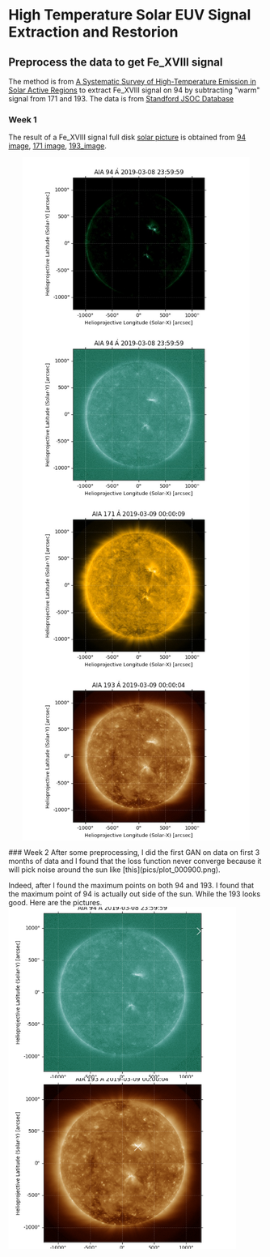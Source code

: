 # High Temperature Solar EUV Signal Extraction and Restorion

## Preprocess the data to get Fe_XVIII signal
The method is from [A Systematic Survey of High-Temperature Emission in Solar Active Regions](http://dx.doi.org/10.1088/0004-637X/759/2/141) to extract Fe_XVIII signal on 94 by subtracting "warm" signal from 171 and 193.
The data is from [Standford JSOC Database](http://jsoc.stanford.edu/data/aia/synoptic/)

### Week 1
The result of a Fe_XVIII signal full disk [solar picture](pics/20190309_Fe_XVIII.jpg) is obtained from [94 image](pics/20190309_0000_0094.jpg), [171 image](pics/20190309_0000_0171.jpg), [193_image](pics/20190309_0000_0193.jpg).
<p align="center">
<img src="pics/20190309_Fe_XVIII.jpg" alt="solar picture" width="450" align="middle"/>
<img src="pics/20190309_0000_0094.jpg" alt="94 image" width="450" align="middle"/>
<img src="pics/20190309_0000_0171.jpg" alt="171 image" width="450" align="middle"/>
<img src="pics/20190309_0000_0193.jpg" alt="193 image" width="450" align="middle"/>
</p>
### Week 2
After some preprocessing, I did the first GAN on data on first 3 months of data and I found that the loss function never
converge because it will pick noise around the sun like [this](pics/plot_000900.png). 

Indeed, after I found the maximum points on both 94 and 193. I found that the maximum point of 94 is actually out side of
the sun. While the 193 looks good. Here are the pictures.
<img src="pics/max_point_094.jpg" alt="094" width="450" align="middle"/>
<img src="pics/max_point_193.jpg" alt="193" width="450" align="middle"/>

